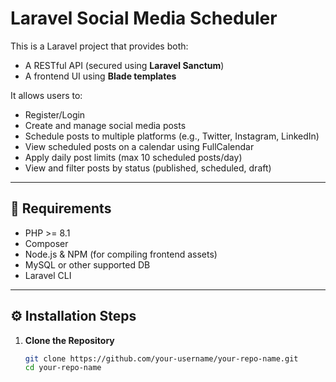 # Laravel Social Media Scheduler

This is a Laravel project that provides both:
- A RESTful API (secured using **Laravel Sanctum**)
- A frontend UI using **Blade templates**

It allows users to:
- Register/Login
- Create and manage social media posts
- Schedule posts to multiple platforms (e.g., Twitter, Instagram, LinkedIn)
- View scheduled posts on a calendar using FullCalendar
- Apply daily post limits (max 10 scheduled posts/day)
- View and filter posts by status (published, scheduled, draft)

---

## 🚀 Requirements

- PHP >= 8.1
- Composer
- Node.js & NPM (for compiling frontend assets)
- MySQL or other supported DB
- Laravel CLI

---

## ⚙️ Installation Steps

1. **Clone the Repository**
   ```bash
   git clone https://github.com/your-username/your-repo-name.git
   cd your-repo-name
